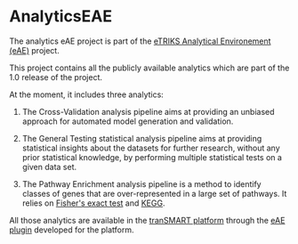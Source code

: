 # AnalyticsEAE

The analytics eAE project is part of the [eTRIKS Analytical Environement (eAE)](https://eae.doc.ic.ac.uk/) project.

This project contains all the publicly available analytics which are part of the 1.0 release of the project.

At the moment, it includes three analytics:

1. The Cross-Validation analysis pipeline aims at providing an unbiased approach for automated model generation and validation.

2. The General Testing statistical analysis pipeline aims at providing statistical insights about the datasets for further research, without any prior statistical knowledge, by performing multiple statistical tests on a given data set.

3. The Pathway Enrichment analysis pipeline is a method to identify classes of genes  that are over-represented in a large set of pathways. It relies on [Fisher's exact test](https://en.wikipedia.org/wiki/Fisher%27s_exact_test) and [KEGG](http://www.genome.jp/kegg/).

All those analytics are available in the [tranSMART platform](https://github.com/transmart/transmartApp) through the [eAE plugin](https://github.com/aoehmichen/eAE) developed for the platform.
